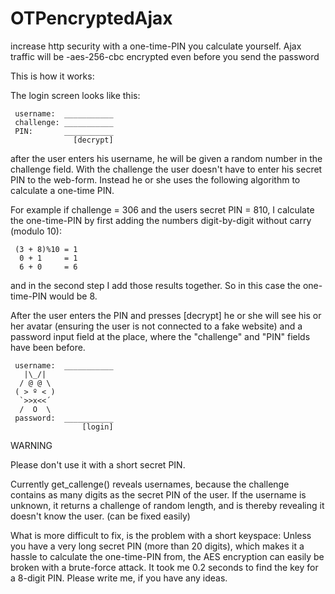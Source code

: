 # OTPencryptedAjax
increase http security with a one-time-PIN you calculate yourself. 
Ajax traffic will be -aes-256-cbc encrypted even before you send the password


This is how it works:

The login screen looks like this:

     username:  ___________
     challenge: ___________
     PIN:       ___________
                  [decrypt]

after the user enters his username, he will be given a random number
in the challenge field. With the challenge the user doesn't have to 
enter his secret PIN to the web-form. Instead he or she uses the 
following algorithm to calculate a one-time PIN.

For example if challenge = 306 and the users secret PIN = 810,
I calculate the one-time-PIN by first adding the numbers digit-by-digit
without carry (modulo 10):

     (3 + 8)%10 = 1
      0 + 1     = 1
      6 + 0     = 6

and in the second step I add those results together.
So in this case the one-time-PIN would be 8.

After the user enters the PIN and presses [decrypt] he or she will see 
his or her avatar (ensuring the user is not connected to a fake website) 
and a password input field at the place, 
where the "challenge" and "PIN" fields have been before.


     username:  ___________
       |\_/|   
      / @ @ \ 
     ( > º < )
      `>>x<<´ 
      /  O  \ 
     password:  ___________
                    [login]

WARNING

Please don't use it with a short secret PIN.

Currently get_callenge() reveals usernames, because the challenge
contains as many digits as the secret PIN of the user. If the username
is unknown, it returns a challenge of random length, and is thereby
revealing it doesn't know the user. (can be fixed easily)

What is more difficult to fix, is the problem with a short keyspace:
Unless you have a very long secret PIN (more than 20 digits),
which makes it a hassle to calculate the one-time-PIN from,
the AES encryption can easily be broken with a brute-force attack.
It took me 0.2 seconds to find the key for a 8-digit PIN.
Please write me, if you have any ideas.

